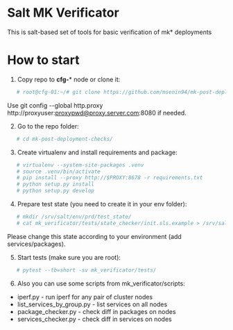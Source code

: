 Salt MK Verificator
========================

This is salt-based set of tools for basic verification of mk* deployments 

How to start
=======================

1) Copy repo to **cfg-*** node or clone it:
```bash 
   # root@cfg-01:~/# git clone https://github.com/msenin94/mk-post-deployment-checks 
```
Use git config --global http.proxy http://proxyuser:proxypwd@proxy.server.com:8080
if needed.

2) Go to the repo folder:
```bash
   # cd mk-post-deployment-checks/
```

3) Create virtualenv and install requirements and package:
```bash
   # virtualenv --system-site-packages .venv
   # source .venv/bin/activate
   # pip install --proxy http://$PROXY:8678 -r requirements.txt
   # python setup.py install
   # python setup.py develop
```

4) Prepare test state (you need to create it in your env folder):
```bash
   # mkdir /srv/salt/env/prd/test_state/
   # cat mk_verificator/tests/state_checker/init.sls.example > /srv/salt/env/prd/test_state/init.sls
```
Please change this state according to your environment (add services/packages).

5) Start tests (make sure you are root):
```bash 
   # pytest --tb=short -sv mk_verificator/tests/
```

6) Also you can use some scripts from mk_verificator/scripts:
* iperf.py - run iperf for any pair of cluster nodes
* list_services_by_group.py - list services on all nodes
* package_checker.py - check diff in packages on nodes
* services_checker.py - check diff in services on nodes
